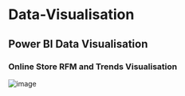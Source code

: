 # Data-Visualisation
## Power BI Data Visualisation
### Online Store RFM and Trends Visualisation

![image](https://github.com/user-attachments/assets/08f0358e-99ce-4a7a-b465-033f91179169)
